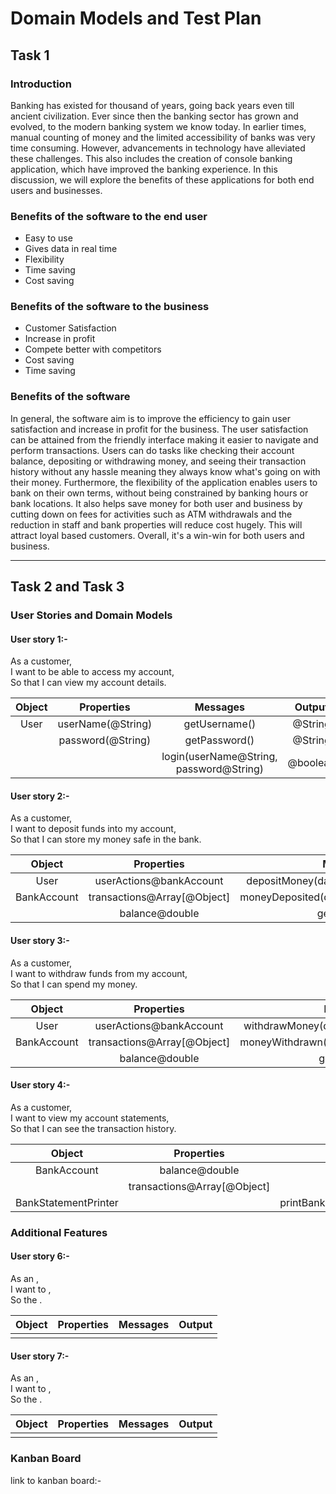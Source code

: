 # Domain Models and Test Plan
## Task 1

### Introduction
Banking has existed for thousand of years, going back years even till ancient civilization. Ever since then the banking sector has grown and evolved, to the modern banking system we know today.
In earlier times, manual counting of money and the limited accessibility of banks was very time consuming. However, advancements in technology have alleviated these challenges. This also includes the creation of console banking application, which have improved the banking experience. In this discussion, we will explore the benefits of these applications for both end users and businesses.

### Benefits of the software to the end user 
- Easy to use
- Gives data in real time
- Flexibility
- Time saving
- Cost saving
  
### Benefits of the software to the business
- Customer Satisfaction
- Increase in profit
- Compete better with competitors
- Cost saving 
- Time saving

### Benefits of the software 
In general, the software aim is to improve the efficiency to gain user satisfaction and increase in profit for the business. The user satisfaction can be attained from the friendly interface making it easier to navigate and perform transactions. Users can do tasks like checking their account balance, depositing or withdrawing money, and seeing their transaction history without any hassle meaning they always know what's going on with their money. Furthermore, the flexibility of the application enables users to bank on their own terms, without being constrained by banking hours or bank locations. It also helps save money for both user and business by cutting down on fees for activities such as ATM withdrawals and the reduction in staff and bank properties will reduce cost hugely. This will attract loyal based customers. Overall, it's a win-win for both users and business.



---
## Task 2 and Task 3

### User Stories and Domain Models

#### User story 1:-
As a customer, <br>
I want to be able to access my account, <br>
So that I can view my account details. <br>

| Object |    Properties     |                Messages                 |  Output  |
| :----: | :---------------: | :-------------------------------------: | :------: |
|  User  | userName(@String) |              getUsername()              | @String  |
|        | password(@String) |              getPassword()              | @String  |
|        |                   | login(userName@String, password@String) | @boolean |
#### User story 2:-
As a customer, <br>
I want to deposit funds into my account, <br>
So that I can store my money safe in the bank. <br>

|   Object    |         Properties          |                 Messages                 | Output  |
| :---------: | :-------------------------: | :--------------------------------------: | :-----: |
|    User     |   userActions@bankAccount   |  depositMoney(date@string,value@double)  |  @void  |
| BankAccount | transactions@Array[@Object] | moneyDeposited(date@string,value@double) |  @void  |
|             |       balance@double        |               getBalance()               | @double |


#### User story 3:-
As a customer, <br>
I want to withdraw funds from my account, <br>
So that I can spend my money. <br>

|   Object    |         Properties          |                 Messages                 | Output  |
| :---------: | :-------------------------: | :--------------------------------------: | :-----: |
|    User     |   userActions@bankAccount   | withdrawMoney(date@string,value@double)  |  @void  |
| BankAccount | transactions@Array[@Object] | moneyWithdrawn(date@string,value@double) |  @void  |
|             |       balance@double        |               getBalance()               | @double |

#### User story 4:-
As a customer, <br>
I want to view my account statements, <br>
So that I can see the transaction history. <br>

|        Object        |         Properties          |             Messages             |     Output      |
| :------------------: | :-------------------------: | :------------------------------: | :-------------: |
|     BankAccount      |       balance@double        |           getBalance()           |     @double     |
|                      | transactions@Array[@Object] |        getTransactions()         | @Array[@Object] |
| BankStatementPrinter |                             | printBankStatement(@BankAccount) |     @String     |

### Additional Features

#### User story 6:-
As an , <br>
I want to , <br>
So the . <br>

| Object | Properties | Messages | Output |
| :----: | :--------: | :------: | :----: |
|        |            |          |        |

#### User story 7:-
As an , <br>
I want to , <br>
So the . <br>

| Object | Properties | Messages | Output |
| :----: | :--------: | :------: | :----: |
|        |            |          |        |

### Kanban Board

link to kanban board:-
